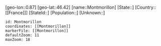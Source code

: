 ﻿---
location: [46.42,0.87]
mapzoom: [7,12] 
mapmarker: city 
type: City
tags:
- geo/City


SpocWebEntityId: 32586
isDeleted: false
confidential: public

---
[geo-lon::0.87]
[geo-lat::46.42]
[name::Montmorillon]
[State::]
[Country::[[France]]]
[StateId::]
[Population::]
[Unknown::]


```leaflet
id: Montmorillon
coordinates: [[Montmorillon]]
markerFile: [[Montmorillon]]
defaultZoom: 11 
maxZoom: 18
```
